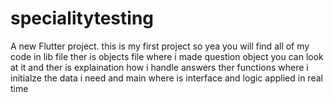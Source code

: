 # specialitytesting

A new Flutter project.
this is my first project so yea
you will find all of my code in lib file
ther is objects file where i made question object you can look at it and ther is explaination how i handle answers ther
functions where i initialze the data i need
and main where is interface and logic applied in real time
